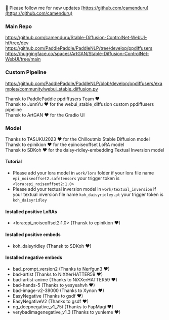 🐣 Please follow me for new updates [https://github.com/camenduru](https://github.com/camenduru) <br />

### Main Repo
https://github.com/camenduru/Stable-Diffusion-ControlNet-WebUI-hf/tree/dev <br />
https://github.com/PaddlePaddle/PaddleNLP/tree/develop/ppdiffusers <br />
https://huggingface.co/spaces/ArtGAN/Stable-Diffusion-ControlNet-WebUI/tree/main <br />

### Custom Pipeline
https://github.com/PaddlePaddle/PaddleNLP/blob/develop/ppdiffusers/examples/community/webui_stable_diffusion.py <br />

Thansk to PaddlePaddle ppdiffusers Team ❤ <br />
Thansk to JunnYu ❤ for the webui_stable_diffusion custom ppdiffusers pipeline <br />
Thansk to ArtGAN ❤ for the Gradio UI <br />

### Model
Thanks to TASUKU2023 ❤ for the Chilloutmix Stable Diffusion model <br />
Thansk to epinikion ❤ for the epinoiseoffset LoRA model <br />
Thansk to SDKoh ❤ for the daisy-ridley-embedding Textual Inversion model <br />

#### Tutorial
- Please add your lora model in `work/lora` folder if your lora file name `epi_noiseoffset2.safetensors` your trigger token is `<lora:epi_noiseoffset2:1.0>`
- Please add your textual inversion model in `work/textual_inversion` if your textual inversion file name `koh_daisyridley.pt` your trigger token is `koh_daisyridley`

#### Installed positive LoRAs
- \<lora:epi_noiseoffset2:1.0\> (Thansk to epinikion ❤)

#### Installed positive embeds
- koh_daisyridley (Thansk to SDKoh ❤)

#### Installed negative embeds
- bad_prompt_version2 (Thanks to Nerfgun3 ❤)
- bad-artist (Thanks to NiXXerHATTER59 ❤)
- bad-artist-anime (Thanks to NiXXerHATTER59 ❤)
- bad-hands-5 (Thanks to yesyeahvh ❤)
- bad-image-v2-39000 (Thanks to Xynon ❤)
- EasyNegative (Thanks to gsdf ❤)
- EasyNegativeV2 (Thanks to gsdf ❤)
- ng_deepnegative_v1_75t (Thanks to FapMagi ❤)
- verybadimagenegative_v1.3 (Thanks to yunleme ❤)
